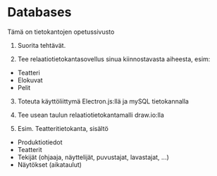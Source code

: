 # Databases  
Tämä on tietokantojen opetussivusto

1. Suorita tehtävät.

2. Tee relaatiotietokantasovellus sinua kiinnostavasta aiheesta, esim:
  - Teatteri
  - Elokuvat
  - Pelit

3. Toteuta käyttöliittymä Electron.js:llä ja mySQL tietokannalla

4. Tee usean taulun relaatiotietokantamalli draw.io:lla

5.  Esim. Teatteritietokanta, sisältö
  - Produktiotiedot
  - Teatterit
  - Tekijät (ohjaaja, näyttelijät, puvustajat, lavastajat, ...)
  - Näytökset (aikataulut)
